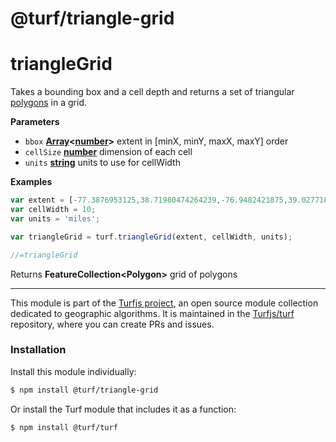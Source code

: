 # @turf/triangle-grid

# triangleGrid

Takes a bounding box and a cell depth and returns a set of triangular [polygons](Polygon) in a grid.

**Parameters**

-   `bbox` **[Array](https://developer.mozilla.org/en-US/docs/Web/JavaScript/Reference/Global_Objects/Array)&lt;[number](https://developer.mozilla.org/en-US/docs/Web/JavaScript/Reference/Global_Objects/Number)>** extent in [minX, minY, maxX, maxY] order
-   `cellSize` **[number](https://developer.mozilla.org/en-US/docs/Web/JavaScript/Reference/Global_Objects/Number)** dimension of each cell
-   `units` **[string](https://developer.mozilla.org/en-US/docs/Web/JavaScript/Reference/Global_Objects/String)** units to use for cellWidth

**Examples**

```javascript
var extent = [-77.3876953125,38.71980474264239,-76.9482421875,39.027718840211605];
var cellWidth = 10;
var units = 'miles';

var triangleGrid = turf.triangleGrid(extent, cellWidth, units);

//=triangleGrid
```

Returns **FeatureCollection&lt;Polygon>** grid of polygons

---

This module is part of the [Turfjs project](http://turfjs.org/), an open source
module collection dedicated to geographic algorithms. It is maintained in the
[Turfjs/turf](https://github.com/Turfjs/turf) repository, where you can create
PRs and issues.

### Installation

Install this module individually:

```sh
$ npm install @turf/triangle-grid
```

Or install the Turf module that includes it as a function:

```sh
$ npm install @turf/turf
```
